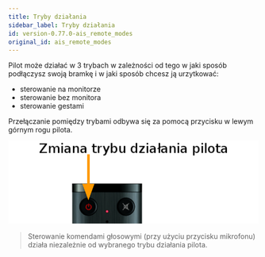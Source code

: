 ```yaml
---
title: Tryby działania
sidebar_label: Tryby działania
id: version-0.77.0-ais_remote_modes
original_id: ais_remote_modes
---
```


Pilot może działać w 3 trybach w zależności od tego w jaki sposób podłączysz swoją bramkę i w jaki sposób chcesz ją urzytkować:

- sterowanie na monitorze
- sterowanie bez monitora
- sterowanie gestami

Przełączanie pomiędzy trybami odbywa się za pomocą przycisku w lewym górnym rogu pilota.

![Pilot do asystenta](/img/en/remote/remote_change_mode.png)



> Sterowanie komendami głosowymi (przy użyciu przycisku mikrofonu) działa niezależnie od wybranego trybu działania pilota.
